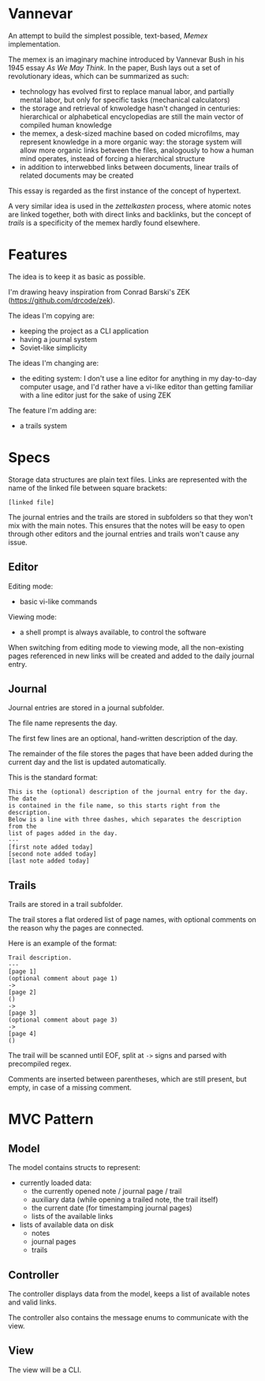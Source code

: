 # Vannevar

An attempt to build the simplest possible, text-based, *Memex* implementation.

The memex is an imaginary machine introduced by Vannevar Bush in his 1945
essay *As We May Think*. In the paper, Bush lays out a set of revolutionary
ideas, which can be summarized as such:

- technology has evolved first to replace manual labor, and partially mental
  labor, but only for specific tasks (mechanical calculators)
- the storage and retrieval of knwoledge hasn't changed in centuries:
  hierarchical or alphabetical encyclopedias are still the main vector of
  compiled human knowledge
- the memex, a desk-sized machine based on coded microfilms, may represent
  knowledge in a more organic way: the storage system will allow more
  organic links between the files, analogously to how a human mind operates,
  instead of forcing a hierarchical structure
- in addition to interwebbed links between documents, linear trails of related
  documents may be created

This essay is regarded as the first instance of the concept of hypertext.

A very similar idea is used in the *zettelkasten* process, where atomic notes
are linked together, both with direct links and backlinks, but the concept of
*trails* is a specificity of the memex hardly found elsewhere.

# Features

The idea is to keep it as basic as possible.

I'm drawing heavy inspiration from Conrad Barski's ZEK
(https://github.com/drcode/zek).

The ideas I'm copying are:

- keeping the project as a CLI application
- having a journal system
- Soviet-like simplicity

The ideas I'm changing are:

- the editing system: I don't use a line editor for anything in my day-to-day
  computer usage, and I'd rather have a vi-like editor than getting familiar
  with a line editor just for the sake of using ZEK

The feature I'm adding are:

- a trails system

# Specs

Storage data structures are plain text files. Links are represented with the
name of the linked file between square brackets:

```
[linked file]
```

The journal entries and the trails are stored in subfolders so that they won't
mix with the main notes. This ensures that the notes will be easy to open
through other editors and the journal entries and trails won't cause any
issue.

## Editor

Editing mode:

- basic vi-like commands

Viewing mode:

- a shell prompt is always available, to control the software

When switching from editing mode to viewing mode, all the non-existing pages
referenced in new links will be created and added to the daily journal entry.

## Journal

Journal entries are stored in a journal subfolder.

The file name represents the day.

The first few lines are an optional, hand-written description of the day.

The remainder of the file stores the pages that have been added during the
current day and the list is updated automatically.

This is the standard format:

```
This is the (optional) description of the journal entry for the day. The date
is contained in the file name, so this starts right from the description.
Below is a line with three dashes, which separates the description from the
list of pages added in the day.
---
[first note added today]
[second note added today]
[last note added today]
```

## Trails

Trails are stored in a trail subfolder.

The trail stores a flat ordered list of page names, with optional comments on
the reason why the pages are connected.

Here is an example of the format:

```
Trail description.
---
[page 1]
(optional comment about page 1)
->
[page 2]
()
->
[page 3]
(optional comment about page 3)
->
[page 4]
()
```

The trail will be scanned until EOF, split at `->` signs and parsed with
precompiled regex.

Comments are inserted between parentheses, which are still present, but empty,
in case of a missing comment.

# MVC Pattern

## Model

The model contains structs to represent:
- currently loaded data:
  - the currently opened note / journal page / trail
  - auxiliary data (while opening a trailed note, the trail itself)
  - the current date (for timestamping journal pages)
  - lists of the available links
- lists of available data on disk
  - notes
  - journal pages
  - trails

## Controller

The controller displays data from the model, keeps a list of available notes
and valid links.

The controller also contains the message enums to communicate with the view.

## View

The view will be a CLI.